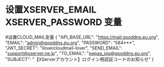 # 设置XSERVER_EMAIL  XSERVER_PASSWORD 变量

#设置CLOUD_MAIL变量
{
  "API_BASE_URL": "https://mail.gooddns.eu.org",
  "EMAIL": "admin@gooddns.eu.org",
  "PASSWORD": "584***",
  "JWT_SECRET": "ilovercloudmail-lover",
  "SEND_EMAIL": "support@xserver.ne.jp",
  "TO_EMAIL": "pepaa_pig@gooddns.eu.org",
  "SUBJECT": "【XServerアカウント】ログイン用認証コードのお知らせ"
}
